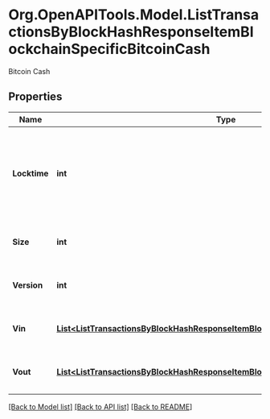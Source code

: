 # Org.OpenAPITools.Model.ListTransactionsByBlockHashResponseItemBlockchainSpecificBitcoinCash
Bitcoin Cash

## Properties

Name | Type | Description | Notes
------------ | ------------- | ------------- | -------------
**Locktime** | **int** | Represents the time at which a particular transaction can be added to the blockchain. | 
**Size** | **int** | Represents the total size of this transaction. | 
**Version** | **int** | Represents transaction version number. | 
**Vin** | [**List&lt;ListTransactionsByBlockHashResponseItemBlockchainSpecificBitcoinCashVin&gt;**](ListTransactionsByBlockHashResponseItemBlockchainSpecificBitcoinCashVin.md) | Represents the transaction inputs. | 
**Vout** | [**List&lt;ListTransactionsByBlockHashResponseItemBlockchainSpecificBitcoinCashVout&gt;**](ListTransactionsByBlockHashResponseItemBlockchainSpecificBitcoinCashVout.md) | Represents the transaction outputs. | 

[[Back to Model list]](../README.md#documentation-for-models) [[Back to API list]](../README.md#documentation-for-api-endpoints) [[Back to README]](../README.md)

